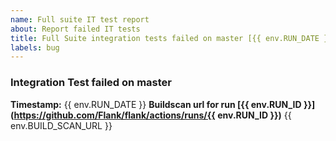 ```yaml
---
name: Full suite IT test report
about: Report failed IT tests
title: Full Suite integration tests failed on master [{{ env.RUN_DATE }}]
labels: bug
---
```

### Integration Test failed on master 
**Timestamp:** {{ env.RUN_DATE }}
**Buildscan url for run [{{ env.RUN_ID }}](https://github.com/Flank/flank/actions/runs/{{ env.RUN_ID }})**
{{ env.BUILD_SCAN_URL }}
